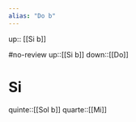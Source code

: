 ```yaml
---
alias: "Do b"
---
```

up:: [[Si b]]

#no-review 
up::[[Si b]]
down::[[Do]]
# Si

quinte::[[Sol b]]
quarte::[[Mi]]
